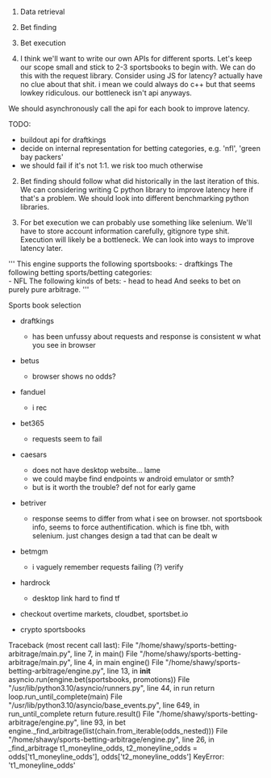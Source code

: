 1. Data retrieval
2. Bet finding
3. Bet execution 

1. I think we'll want to write our own APIs for different sports. 
Let's keep our scope small and stick to 2-3 sportsbooks to begin with.
We can do this with the request library. Consider using JS for 
latency? actually have no clue about that shit. i mean we could always do c++ 
but that seems lowkey ridiculous. our bottleneck isn't api anyways.

We should asynchronously call the api for each book to improve latency.

TODO: 
 - buildout api for draftkings
 - decide on internal representation for betting categories, e.g. 'nfl', 'green bay packers'
 - we should fail if it's not 1:1. we risk too much otherwise

2. Bet finding should follow what did historically in the last iteration of this.
We can considering writing C python library to improve latency here if that's a problem.
We should look into different benchmarking python libraries. 

3. For bet execution we can probably use something like selenium. We'll have to 
store account information carefully, gitignore type shit. Execution will likely be a bottleneck.
We can look into ways to improve latency later.

'''
This engine supports the following sportsbooks:
	- draftkings
The following betting sports/betting categories:  
	- NFL
The following kinds of bets:
	- head to head
And seeks to bet on purely pure arbitrage.
'''

Sports book selection
 - draftkings 
	- has been unfussy about requests and response is consistent w what you
 	  see in browser
 - betus 
	- browser shows no odds?
 - fanduel
	- i rec
 - bet365 
	- requests seem to fail
 - caesars 
	- does not have desktop website... lame
	- we could maybe find endpoints w android emulator or smth?
	- but is it worth the trouble? def not for early game
 - betriver
	- response seems to differ from what i see on browser. not sportsbook info,
	  seems to force authentification. which is fine tbh, with selenium. just 
	  changes design a tad that can be dealt w 
 - betmgm
	- i vaguely remember requests failing (?) verify
 - hardrock
	- desktop link hard to find tf

- checkout overtime markets, cloudbet, sportsbet.io 
 - crypto sportsbooks


Traceback (most recent call last):
  File "/home/shawy/sports-betting-arbitrage/main.py", line 7, in <module>
    main()
  File "/home/shawy/sports-betting-arbitrage/main.py", line 4, in main
    engine()
  File "/home/shawy/sports-betting-arbitrage/engine.py", line 13, in __init__
    asyncio.run(engine.bet(sportsbooks, promotions))
  File "/usr/lib/python3.10/asyncio/runners.py", line 44, in run
    return loop.run_until_complete(main)
  File "/usr/lib/python3.10/asyncio/base_events.py", line 649, in run_until_complete
    return future.result()
  File "/home/shawy/sports-betting-arbitrage/engine.py", line 93, in bet
    engine._find_arbitrage(list(chain.from_iterable(odds_nested)))
  File "/home/shawy/sports-betting-arbitrage/engine.py", line 26, in _find_arbitrage
    t1_moneyline_odds, t2_moneyline_odds = odds['t1_moneyline_odds'], odds['t2_moneyline_odds']
KeyError: 't1_moneyline_odds'
